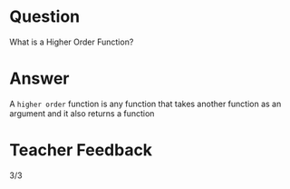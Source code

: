 # Question
What is a Higher Order Function?

# Answer
A `higher order` function is any function that takes another function as an argument and it also returns a function



# Teacher Feedback
3/3